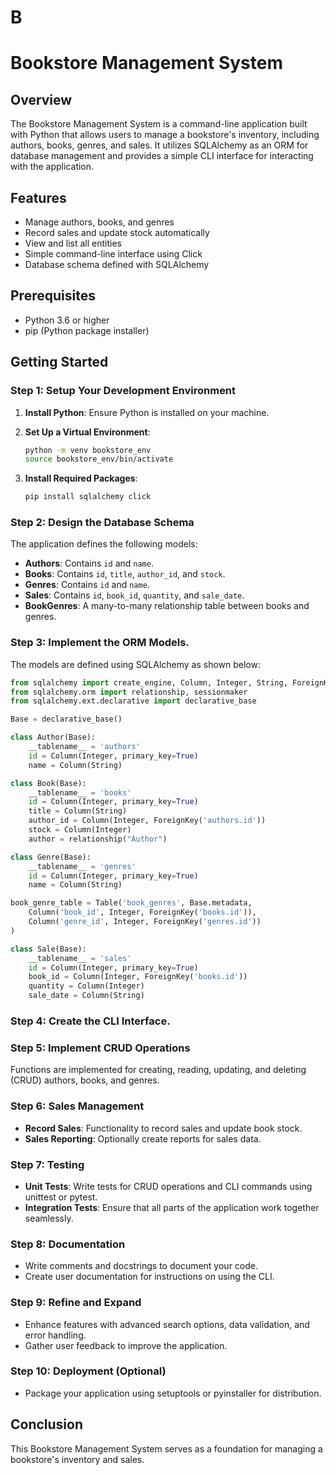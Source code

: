 # B
# Bookstore Management System

## Overview

The Bookstore Management System is a command-line application built with Python that allows users to manage a bookstore's inventory, including authors, books, genres, and sales. It utilizes SQLAlchemy as an ORM for database management and provides a simple CLI interface for interacting with the application.

## Features

- Manage authors, books, and genres
- Record sales and update stock automatically
- View and list all entities
- Simple command-line interface using Click
- Database schema defined with SQLAlchemy

## Prerequisites

- Python 3.6 or higher
- pip (Python package installer)

## Getting Started

### Step 1: Setup Your Development Environment

1. **Install Python**: Ensure Python is installed on your machine. 

2. **Set Up a Virtual Environment**:
   ```bash
   python -m venv bookstore_env
   source bookstore_env/bin/activate  
   ```

3. **Install Required Packages**:
   ```bash
   pip install sqlalchemy click
   ```

### Step 2: Design the Database Schema

The application defines the following models:
- **Authors**: Contains `id` and `name`.
- **Books**: Contains `id`, `title`, `author_id`, and `stock`.
- **Genres**: Contains `id` and `name`.
- **Sales**: Contains `id`, `book_id`, `quantity`, and `sale_date`.
- **BookGenres**: A many-to-many relationship table between books and genres.

### Step 3: Implement the ORM Models.

The models are defined using SQLAlchemy as shown below:

```python
from sqlalchemy import create_engine, Column, Integer, String, ForeignKey, Table
from sqlalchemy.orm import relationship, sessionmaker
from sqlalchemy.ext.declarative import declarative_base

Base = declarative_base()

class Author(Base):
    __tablename__ = 'authors'
    id = Column(Integer, primary_key=True)
    name = Column(String)

class Book(Base):
    __tablename__ = 'books'
    id = Column(Integer, primary_key=True)
    title = Column(String)
    author_id = Column(Integer, ForeignKey('authors.id'))
    stock = Column(Integer)
    author = relationship("Author")

class Genre(Base):
    __tablename__ = 'genres'
    id = Column(Integer, primary_key=True)
    name = Column(String)

book_genre_table = Table('book_genres', Base.metadata,
    Column('book_id', Integer, ForeignKey('books.id')),
    Column('genre_id', Integer, ForeignKey('genres.id'))
)

class Sale(Base):
    __tablename__ = 'sales'
    id = Column(Integer, primary_key=True)
    book_id = Column(Integer, ForeignKey('books.id'))
    quantity = Column(Integer)
    sale_date = Column(String)  
```

### Step 4: Create the CLI Interface.


### Step 5: Implement CRUD Operations

Functions are implemented for creating, reading, updating, and deleting (CRUD) authors, books, and genres.

### Step 6: Sales Management

- **Record Sales**: Functionality to record sales and update book stock.
- **Sales Reporting**: Optionally create reports for sales data.

### Step 7: Testing

- **Unit Tests**: Write tests for CRUD operations and CLI commands using unittest or pytest.
- **Integration Tests**: Ensure that all parts of the application work together seamlessly.

### Step 8: Documentation

- Write comments and docstrings to document your code.
- Create user documentation for instructions on using the CLI.

### Step 9: Refine and Expand

- Enhance features with advanced search options, data validation, and error handling.
- Gather user feedback to improve the application.

### Step 10: Deployment (Optional)

- Package your application using setuptools or pyinstaller for distribution.

## Conclusion

This Bookstore Management System serves as a foundation for managing a bookstore's inventory and sales. 
